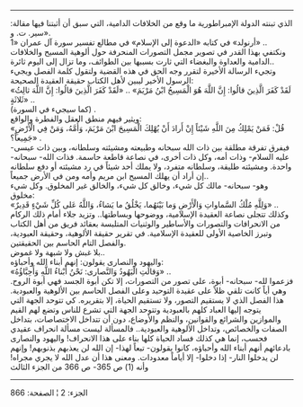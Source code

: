 ------------------------------------------------------------------------

الذي تبنته الدولة الإمبراطورية ما وقع من الخلافات الدامية، التي سبق أن
أثبتنا فيها مقالة: «سير. ت. و.  
أرنولد» في كتابه «الدعوة إلى الإسلام» في مطالع تفسير سورة آل عمران «1»
..  
ونكتفي بهذا القدر في تصوير مجمل التصورات المنحرفة حول ألوهية المسيح
والخلافات الدامية والعداوة والبغضاء التي ثارت بسببها بين الطوائف، وما
تزال إلى اليوم ثائرة..  
وتجيء الرسالة الأخيرة لتقرر وجه الحق في هذه القضية ولتقول كلمة الفصل
ويجيء الرسول الأخير ليبين لأهل الكتاب حقيقة العقيدة الصحيحة:  
«لَقَدْ كَفَرَ الَّذِينَ قالُوا: إِنَّ اللَّهَ هُوَ الْمَسِيحُ ابْنُ مَرْيَمَ» .. «لَقَدْ كَفَرَ الَّذِينَ
قالُوا: إِنَّ اللَّهَ ثالِثُ ثَلاثَةٍ» ..  
(كما سيجيء في السورة) .  
ويثير فيهم منطق العقل والفطرة والواقع:  
«قُلْ: فَمَنْ يَمْلِكُ مِنَ اللَّهِ شَيْئاً إِنْ أَرادَ أَنْ يُهْلِكَ الْمَسِيحَ ابْنَ مَرْيَمَ، وَأُمَّهُ، وَمَنْ فِي
الْأَرْضِ جَمِيعاً؟» .  
فيفرق تفرقة مطلقة بين ذات الله سبحانه وطبيعته ومشيئته وسلطانه، وبين ذات
عيسى- عليه السلام- وذات أمه، وكل ذات أخرى، في نصاعة قاطعة حاسمة. فذات
الله- سبحانه- واحدة. ومشيئته طليقة، وسلطانه متفرد، ولا يملك أحد شيئاً في
رد مشيئته أو دفع سلطانه إن أراد أن يهلك المسيح ابن مريم وأمه ومن في
الأرض جميعاً..  
وهو- سبحانه- مالك كل شيء، وخالق كل شيء، والخالق غير المخلوق. وكل شيء
مخلوق:  
«وَلِلَّهِ مُلْكُ السَّماواتِ وَالْأَرْضِ وَما بَيْنَهُما، يَخْلُقُ ما يَشاءُ، وَاللَّهُ عَلى كُلِّ شَيْءٍ
قَدِيرٌ» ..  
وكذلك تتجلى نصاعة العقيدة الإسلامية، ووضوحها وبساطتها.. وتزيد جلاء أمام
ذلك الركام من الانحرافات والتصورات والأساطير والوثنيات المتلبسة بعقائد
فريق من أهل الكتاب وتبرز الخاصية الأولى للعقيدة الإسلامية. في تقرير
حقيقة الألوهية، وحقيقة العبودية، والفصل التام الحاسم بين الحقيقتين.  
بلا غبش ولا شبهة ولا غموض..  
واليهود والنصارى يقولون: إنهم أبناء الله وأحباؤه:  
«وَقالَتِ الْيَهُودُ وَالنَّصارى: نَحْنُ أَبْناءُ اللَّهِ وَأَحِبَّاؤُهُ» ..  
فزعموا لله- سبحانه- أبوة، على تصور من التصورات، إلا تكن أبوة الجسد فهي
أبوة الروح. وهي أياً كانت تلقي ظلاً على عقيدة التوحيد وعلى الفصل الحاسم
بين الألوهية والعبودية. هذا الفصل الذي لا يستقيم التصور، ولا تستقيم
الحياة، إلا بتقريره. كي تتوحد الجهة التي يتوجه إليها العباد كلهم
بالعبودية وتتوحد الجهة التي تشرع للناس وتضع لهم القيم والموازين والشرائع
والقوانين، والنظم والأوضاع، دون أن تتداخل الاختصاصات، بتداخل الصفات
والخصائص، وتداخل الألوهية والعبودية.. فالمسألة ليست مسألة انحراف عقيدي
فحسب، إنما هي كذلك فساد الحياة كلها بناء على هذا الانحراف! واليهود
والنصارى بادعائهم أنهم أبناء الله وأحباؤه، كانوا يقولون- تبعاً لهذا- إن
الله لن يعذبهم بذنوبهم! وإنهم لن يدخلوا النار- إذا دخلوا- إلا أياماً
معدودات. ومعنى هذا أن عدل الله لا يجري مجراه! وأنه (1) ص 365- ص 366 من
الجزء الثالث

------------------------------------------------------------------------

الجزء: 2 ¦ الصفحة: 866
